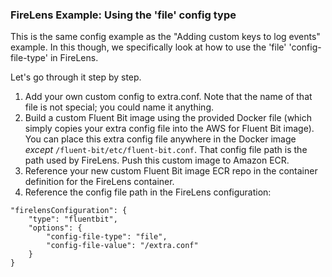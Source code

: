 ### FireLens Example: Using the 'file' config type

This is the same config example as the "Adding custom keys to log events" example. In this though, we specifically look at how to use the 'file' 'config-file-type' in FireLens.

Let's go through it step by step.

1. Add your own custom config to extra.conf. Note that the name of that file is not special; you could name it anything.
2. Build a custom Fluent Bit image using the provided Docker file (which simply copies your extra config file into the AWS for Fluent Bit image). You can place this extra config file anywhere in the Docker image *except* `/fluent-bit/etc/fluent-bit.conf`. That config file path is the path used by FireLens.  Push this custom image to Amazon ECR.
3. Reference your new custom Fluent Bit image ECR repo in the container definition for the FireLens container.
4. Reference the config file path in the FireLens configuration:
```
"firelensConfiguration": {
    "type": "fluentbit",
    "options": {
        "config-file-type": "file",
        "config-file-value": "/extra.conf"
    }
}
```

